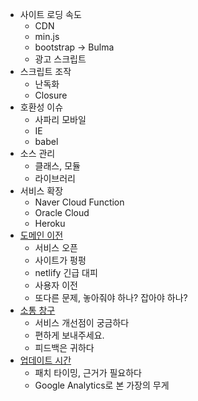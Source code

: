 - 사이트 로딩 속도
    - CDN
    - min.js
    - bootstrap -> Bulma
    - 광고 스크립트
- 스크립트 조작
    - 난독화
    - Closure
- 호환성 이슈
    - 사파리 모바일
    - IE
    - babel
- 소스 관리
    - 클래스, 모듈 
    - 라이브러리
- 서비스 확장
    - Naver Cloud Function
    - Oracle Cloud
    - Heroku
- [도메인 이전](https://github.com/lcw3176/ProjectIssues/tree/master/Mapshot_Web/%EB%8F%84%EB%A9%94%EC%9D%B8%EC%9D%B4%EC%A0%84)
    - 서비스 오픈
    - 사이트가 펑펑
    - netlify 긴급 대피
    - 사용자 이전
    - 또다른 문제, 놓아줘야 하나? 잡아야 하나?
- [소통 창구](https://github.com/lcw3176/ProjectIssues/tree/master/Mapshot_Web/%EC%86%8C%ED%86%B5%EC%B0%BD%EA%B5%AC)
    - 서비스 개선점이 궁금하다
    - 편하게 보내주세요.
    - 피드백은 귀하다
- [업데이트 시간](https://github.com/lcw3176/ProjectIssues/tree/master/Mapshot_Web/%EC%97%85%EB%8D%B0%EC%9D%B4%ED%8A%B8%EC%8B%9C%EA%B0%84)
    - 패치 타이밍, 근거가 필요하다   
    - Google Analytics로 본 가장의 무게